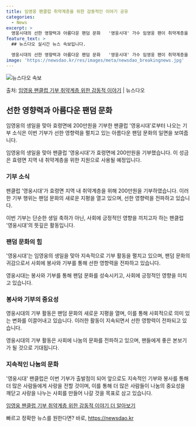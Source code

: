 ```yaml
---
title: 임영웅 팬클럽 취약계층을 위한 감동적인 이야기 공유
categories:
  - News
excerpt: >
  영웅시대의 선한 영향력과 아름다운 팬덤 문화   '영웅시대' 가수 임영웅 팬이 취약계층을 위한 기부로 선한 …
feature_text: >
  ## 뉴스다오 실시간 뉴스 속보입니다.

  영웅시대의 선한 영향력과 아름다운 팬덤 문화   '영웅시대' 가수 임영웅 팬이 취약계층을 위한 기부로 선한 …
image: 'https://newsdao.kr/res/images/meta/newsdao_breakingnews.jpg'
---
```


![뉴스다오 속보](https://newsdao.kr/res/images/meta/newsdao_breakingnews.jpg)

<p>출처: <a href="https://newsdao.kr/4394" rel="dofollow">임영웅 팬클럽 기부 취약계층 위한 감동적 이야기</a> | 뉴스다오</p>

<h2 data-ke-size="size26">선한 영향력과 아름다운 팬덤 문화</h2>
임영웅의 생일을 맞아 효령면에 200만원을 기부한 팬클럽 '영웅시대'로부터 나오는 기부 소식은 이번 기부가 선한 영향력을 펼치고 있는 아름다운 팬덤 문화의 일면을 보여줍니다.

<p data-ke-size="size16">임영웅의 생일을 맞아 팬클럽 '영웅시대'가 효령면에 200만원을 기부했습니다. 이 성금은 효령면 지역 내 취약계층을 위한 지원으로 사용될 예정입니다.</p>

<h3>기부 소식</h3>
팬클럽 '영웅시대'가 효령면 지역 내 취약계층을 위해 200만원을 기부하였습니다. 이러한 기부 행위는 팬덤 문화의 새로운 지평을 열고 있으며, 선한 영향력을 전파하고 있습니다.

<p data-ke-size="size16">이번 기부는 단순한 생일 축하가 아닌, 사회에 긍정적인 영향을 끼치고자 하는 팬클럽 '영웅시대'의 뜻깊은 활동입니다.</p>

<h3>팬덤 문화의 힘</h3>
'영웅시대'는 임영웅의 생일을 맞아 지속적으로 기부 활동을 펼치고 있으며, 팬덤 문화의 귀감으로서 사회에 봉사와 기부를 통해 선한 영향력을 전파하고 있습니다.

<p data-ke-size="size16">영웅시대는 봉사와 기부를 통해 팬덤 문화를 성숙시키고, 사회에 긍정적인 영향을 미치고 있습니다.</p>

<h3>봉사와 기부의 중요성</h3>
영웅시대의 기부 활동은 팬덤 문화의 새로운 지평을 열며, 이를 통해 사회적으로 의미 있는 변화를 이끌어내고 있습니다. 이러한 활동이 지속되면서 선한 영향력이 전파되고 있습니다.

<p data-ke-size="size16">영웅시대의 기부 활동은 사회에 나눔의 문화를 전파하고 있으며, 팬들에게 좋은 본보기가 될 것으로 기대됩니다.</p>

<h3>지속적인 나눔의 문화</h3>
'영웅시대' 팬클럽은 이번 기부가 출발점이 되어 앞으로도 지속적인 기부와 봉사를 통해 더 많은 사람들에게 사랑을 전할 것이며, 이를 통해 더 많은 사람들이 나눔의 중요성을 깨닫고 사랑을 나누는 사회를 만들어 나갈 것을 목표로 삼고 있습니다.

<p data-ke-size="size16"><a href="https://newsdao.kr/4394">임영웅 팬클럽 기부 취약계층 위한 감동적 이야기 더 알아보기</a></p>
 

빠르고 정확한 뉴스를 원한다면? 바로, <a href="https://newsdao.kr" rel="dofollow">https://newsdao.kr</a>


    
